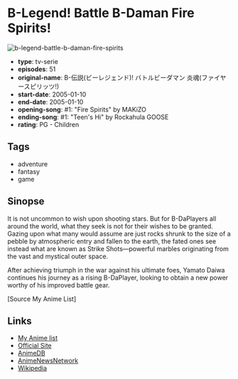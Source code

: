 # B-Legend! Battle B-Daman Fire Spirits!

![b-legend-battle-b-daman-fire-spirits](https://cdn.myanimelist.net/images/anime/10/22115.jpg)

-   **type**: tv-serie
-   **episodes**: 51
-   **original-name**: B-伝説(ビーレジェンド)! バトルビーダマン 炎魂(ファイヤースピリッツ!)
-   **start-date**: 2005-01-10
-   **end-date**: 2005-01-10
-   **opening-song**: #1: "Fire Spirits" by MAKiZO
-   **ending-song**: #1: "Teen's Hi" by Rockahula GOOSE
-   **rating**: PG - Children

## Tags

-   adventure
-   fantasy
-   game

## Sinopse

It is not uncommon to wish upon shooting stars. But for B-DaPlayers all around the world, what they seek is not for their wishes to be granted. Gazing upon what many would assume are just rocks shrunk to the size of a pebble by atmospheric entry and fallen to the earth, the fated ones see instead what are known as Strike Shots—powerful marbles originating from the vast and mystical outer space.

After achieving triumph in the war against his ultimate foes, Yamato Daiwa continues his journey as a rising B-DaPlayer, looking to obtain a new power worthy of his improved battle gear.

[Source My Anime List]

## Links

-   [My Anime list](https://myanimelist.net/anime/4667/B-Legend_Battle_B-Daman_Fire_Spirits)
-   [Official Site](http://www.tv-tokyo.co.jp/anime/b-daman_fs/)
-   [AnimeDB](http://anidb.info/perl-bin/animedb.pl?show=anime&aid=2825)
-   [AnimeNewsNetwork](http://www.animenewsnetwork.com/encyclopedia/anime.php?id=4878)
-   [Wikipedia](http://en.wikipedia.org/wiki/Bedaman)
